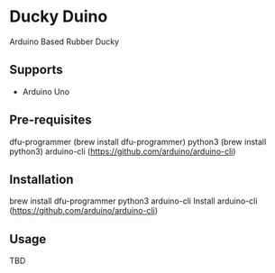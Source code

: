 # Ducky Duino
Arduino Based Rubber Ducky

## Supports
- Arduino Uno

## Pre-requisites
dfu-programmer (brew install dfu-programmer)
python3 (brew install python3)
arduino-cli (https://github.com/arduino/arduino-cli)

## Installation
brew install dfu-programmer python3 arduino-cli
Install arduino-cli (https://github.com/arduino/arduino-cli)

## Usage
TBD






